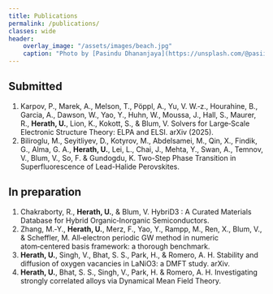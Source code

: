 ```yaml
---
title: Publications
permalink: /publications/
classes: wide
header:
    overlay_image: "/assets/images/beach.jpg"
    caption: "Photo by [Pasindu Dhananjaya](https://unsplash.com/@pasiiijay) on [Unsplash](https://unsplash.com)"
---
```

<script src="https://bibbase.org/show?bib=https://bibbase.org/network/files/EmqHbeD53PJXJiHe4&jsonp=1"></script>

## Submitted
1. Karpov, P., Marek, A., Melson, T., Pöppl, A., Yu, V. W.‐z., Hourahine, B., Garcia, A., Dawson, W., Yao, Y., Huhn, W., Moussa, J., Hall, S., Maurer, R., **Herath, U.**, Lion, K., Kokott, S., & Blum, V. Solvers for Large‐Scale Electronic Structure Theory: ELPA and ELSI. arXiv (2025).
2. Biliroglu, M., Seyitliyev, D., Kotyrov, M., Abdelsamei, M., Qin, X., Findik, G., Alma, G. A., **Herath, U.**, Lei, L., Chai, J., Mehta, Y., Swan, A., Temnov, V., Blum, V., So, F. & Gundogdu, K. Two-Step Phase Transition in Superfluorescence of Lead-Halide Perovskites.

## In preparation
1. Chakraborty, R., **Herath, U.**, & Blum, V. HybriD3 : A Curated Materials Database for Hybrid Organic‐Inorganic Semiconductors.
2. Zhang, M.‑Y., **Herath, U.**, Merz, F., Yao, Y., Rampp, M., Ren, X., Blum, V., & Scheffler, M. All‑electron periodic GW method in numeric atom‑centered basis framework: a thorough benchmark.
3. **Herath, U.**, Singh, V., Bhat, S. S., Park, H., & Romero, A. H. Stability and diffusion of oxygen vacancies in LaNiO3: a DMFT study. arXiv.
4. **Herath, U.**, Bhat, S. S., Singh, V., Park, H. & Romero, A. H. Investigating strongly correlated alloys via Dynamical Mean Field Theory.

<!-- Please visit my [Google Scholar](https://scholar.google.com/citations?user=m6VPFYoAAAAJ&hl=en&authuser=1) profile for an updated list of publications. -->

<!-- 1. **Herath, U.**, Singh, V., Bhat, S.S., Park, H. & Romero, A. H. Stability and diffusion of oxygen vacancies in LaNiO3: a DMFT study. arXiv preprint arXiv:2212.07348. doi:<https://arxiv.org/pdf/2212.07348> (2022). -->
<!-- 1. Lang, L., Herath, U., et. al. Expanding PyProcar for new features, maintainability, and reliability. *Computer Physics Communications* 109063 doi:<https://doi.org/10.1016/j.cpc.2023.109063> (2024) -->
<!-- 1. Singh, S., Lang, L., Dovale-Farelo, V., **Herath, U.**, Tavadze, P., Coudert, F.-X. & Romero, A. H. MechElastic: A Python Library for Analysis of Mechanical and Elastic Properties of Bulk and 2D Materials 2020. *Computer Physics Communications* 108068. doi:<https://doi.org/10.1016/j.cpc.2021.108068> (2021) -->
<!-- 1. **Herath, U.**, Tavadze, P., He, X., Bousquet, E., Singh, S., Muñoz, F. & Romero, A. H. PyProcar: A Python library for electronic structure pre/post-processing. *Computer Physics Communications* 251, 107080. doi:<https://doi.org/10.1016/j.cpc.2019.107080> (2020). -->
<!-- 1. Singh, V., **Herath, U**., Wah, B., Liao, X., Romero, A. H. & Park, H. DMFTwDFT: An Open-Source Code Combining Dynamical Mean Field Theory with Various Density Functional Theory Packages. *Computer Physics Communications*, 107778. <https://doi:10.1016/j.cpc.2020.107778> (Dec. 2020). -->
<!-- 1. Herath, A. & **Herath, U.** Developing an Expert System for Plant Pest Diagnosis. *Annals of the Sri Lanka Department of Agriculture* 15, 381 (2012). -->
